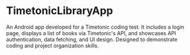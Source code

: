 # TimetonicLibraryApp
An Android app developed for a Timetonic coding test. It includes a login page, displays a list of books via Timetonic's API, and showcases API authentication, data fetching, and UI design. Designed to demonstrate coding and project organization skills.

